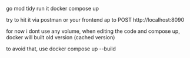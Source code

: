 go mod tidy
run it docker compose up 


try to hit it via postman or your frontend ap to POST http://localhost:8090

for now i dont use any volume, when editing the code and compose up, docker will built old version (cached version)  

to avoid that, use docker compose up --build 